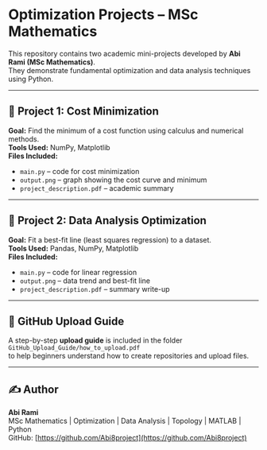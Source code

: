 # Optimization Projects – MSc Mathematics

This repository contains two academic mini-projects developed by **Abi Rami (MSc Mathematics)**.  
They demonstrate fundamental optimization and data analysis techniques using Python.

---

## 📁 Project 1: Cost Minimization
**Goal:** Find the minimum of a cost function using calculus and numerical methods.  
**Tools Used:** NumPy, Matplotlib  
**Files Included:**  
- `main.py` – code for cost minimization  
- `output.png` – graph showing the cost curve and minimum  
- `project_description.pdf` – academic summary  

---

## 📁 Project 2: Data Analysis Optimization
**Goal:** Fit a best-fit line (least squares regression) to a dataset.  
**Tools Used:** Pandas, NumPy, Matplotlib  
**Files Included:**  
- `main.py` – code for linear regression  
- `output.png` – data trend and best-fit line  
- `project_description.pdf` – summary write-up  

---

## 📖 GitHub Upload Guide
A step-by-step **upload guide** is included in the folder `GitHub_Upload_Guide/how_to_upload.pdf`  
to help beginners understand how to create repositories and upload files.

---

## ✍️ Author
**Abi Rami**  
MSc Mathematics | Optimization | Data Analysis | Topology | MATLAB | Python  
GitHub: [https://github.com/Abi8project](https://github.com/Abi8project)
